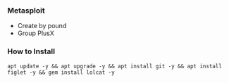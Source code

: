 ### Metasploit

- Create by pound
- Group PlusX

### How to Install
```
apt update -y && apt upgrade -y && apt install git -y && apt install figlet -y && gem install lolcat -y
```
